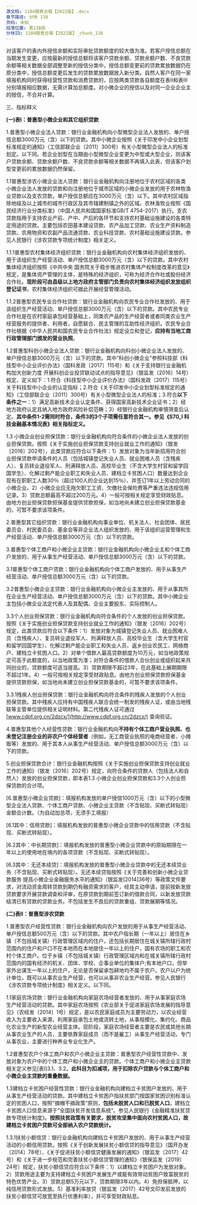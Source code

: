 ```yaml
---
源文档: 1104报表合辑【2022版】.docx
章节路径: 分块 138
页码: 未知
段落位置: 第138段
分块ID: 1104报表合辑【2022版】_chunk_138
---
```


对该客户的表内外授信余额和实际审批贷款额度的较大值为准。若客户授信总额在当期发生变更，应按最新的授信总额将该客户贷款余额、贷款余额户数、不良贷款余额等相关数据全部调整至新的授信分类中，授信总额变更前的贷款累放数据仍在原分类中，授信总额变更后发生的贷款累放数据放入新分类。自然人客户在同一家填报机构同时获得经营性贷款和消费贷款的，应按两类贷款各自额度在表II和表III分别填报相应数据，无需计算加总额度。对小微企业的授信以及对同一企业企业主的授信，不合并计算。

三、指标释义

**(一)表I：普惠型小微企业和其它组织贷款**

1.普惠型小微企业法人贷款：银行业金融机构向小型微型企业法人发放的、单户授信总额3000万元（含）以下的贷款。其中小微企业按照《关于印发中小企业划型标准规定的通知》（工信部联企业〔2011〕300号）有关小型微型企业法人的标准划定。以下同。若企业划型在当期由小型微型企业变更为中型或大型企业，则该客户贷款余额、贷款余额户数、不良贷款余额等相关数据不再填入此表，但该客户划型变更前的累放数据仍然保留。

1.1普惠型涉农小微企业法人贷款：银行业金融机构向注册地位于农村区域的各类小微企业法人发放的贷款和向注册地位于城市区域的小微企业发放的用于农林牧渔业贷款以及支农贷款，单户授信总额应在3000万元（含）以下。其中农村区域指除地级及以上城市的城市行政区及其市辖建制镇之外的区域。农林渔牧业按照《国民经济行业分类标准》（中国人民共和国国家标准GB/T 4754-2017）执行。支农贷款指用于支持农业产前、产中、产后的各环节和支持农村基础设施建设的各类特定用途的贷款。主要包括农田基本建设贷款、农产品加工贷款、农业生产资料制造贷款、农用物资和农副产品流通贷款、农业科技贷款、农村基础设施建设贷款。参见人民银行《涉农贷款专项统计制度》相关定义。

1.1.1普惠型农村集体经济组织贷款：银行业金融机构向农村集体经济组织发放的、用于该组织生产经营活动、单户授信总额3000万元（含）以下的贷款。其中农村集体经济组织按照《中共中央 国务院关于稳步推进农村集体产权制度改革的意见》规定，是集体资产管理的主体，是特殊的经济组织，可称为经济合作社或股份经济合作社。**现阶段可由县级以上地方政府主管部门负责向农村集体经济组织发放组织登记证书**，农村集体经济组织可据此开展经营管理活动。

1.1.2普惠型农民专业合作社贷款：银行业金融机构向农民专业合作社发放的、用于该组织生产经营活动、单户授信总额3000万元（含）以下的贷款。其中农民专业合作社是在农村家庭承包经营基础上，同类农产品的生产经营者或者同类农业生产经营服务的提供者、利用者，自愿联合、民主管理的互助性经济组织。农民专业合作社根据《中华人民共和国农民专业合作社法》规定设立和登记，**应持有当地工商行政管理部门颁发的营业执照**。

1.2普惠型科创小微企业法人贷款：银行业金融机构向科创小微企业法人发放的、单户授信总额3000万元（含）以下的贷款。其中“科创小微企业”参照科技部《科技型中小企业评价办法》（国科发政〔2017〕115号）和《关于支持银行业金融机构加大创新力度 开展科创企业投贷联动试点的指导意见》（银监发〔2016〕14号）规定，定义如下：1.符合《科技型中小企业评价办法》（国科发政〔2017〕115号）关于科技型中小企业的认定指标；2.符合《关于印发中小企业划型标准规定的通知》（工信部联企业〔2011〕300号）有关小型微型企业法人的标准；3.符合**以下条件之一**：1）满足高新技术企业认定条件、获得国家高新技术企业证书；2）经地方政府认定且纳入地方政府风险补偿范畴；3）经银行业金融机构审慎筛查后认定。**其中条件1-2需同时符合，条件3的3个子项需任意符合其一。参见《S70\_I 科技金融基本情况表》相关指标定义。**

1.3 小微企业创业担保贷款：银行业金融机构向符合条件的小微企业法人发放的创业担保贷款。按照《关于实施创业担保贷款支持创业就业工作的通知》（银发〔2016〕202号），此类贷款应符合以下条件：1）发放对象为当年新招用符合创业担保贷款申请条件的人员（包括城镇登记失业人员、就业困难人员（含残疾人）、复员转业退役军人、刑满释放人员、高校毕业生（不含大学生村官和留学回国学生）、化解过剩产能企业职工和失业人员、建档立卡贫困人口）数量达到企业现有在职职工人数30％（超过100人的企业达到15％）、并签订1年以上劳动合同的小微企业。2）小微企业应无拖欠职工工资、欠缴社会保险费等严重违法违规信用记录。3）贷款总额最高不超过200万元。4）一般可按相关规定享受财政贴息。由地方创业担保贷款担保基金提供贷款担保，如当地尚未建立创业担保贷款基金的，可暂不要求该项条件。

2.普惠型其它组织贷款：银行业金融机构向事业单位、机关法人、社会团体、居民委员会、村民委员会、基金会等非企业法人组织发放的、用于该组织运营管理和生产经营活动、单户授信总额3000万元（含）以下的贷款。

3.普惠型个体工商户和小微企业主贷款：银行业金融机构向小微企业主和个体工商户发放的、用于从事生产经营活动、单户授信总额3000万元（含）以下的贷款。

3.1普惠型个体工商户贷款：银行业金融机构向个体工商户发放的、用于从事生产经营活动、单户授信总额3000万元（含）以下的贷款。

3.2普惠型小微企业主贷款：银行业金融机构向小微企业主发放的、用于从事其所在企业生产经营活动、单户授信总额3000万元（含）以下的贷款。其中小微企业主包括小微企业法定代表人及其配偶、企业主要股东、实际控制人。

3.3个人创业担保贷款：银行业金融机构向符合条件的个人发放的创业担保贷款。按照《关于实施创业担保贷款支持创业就业工作的通知》（银发〔2016〕202号）规定，此类贷款应符合以下条件：1）发放对象为城镇登记失业人员、就业困难人员（含残疾人）、复员转业退役军人、刑满释放人员、高校毕业生（含大学生村官和留学回国学生）、化解过剩产能企业职工和失业人员、返乡创业农民工、网络商户、建档立卡贫困人口。2）对单个借款人最高贷款额度为10万元，如当地政策规定可高于此额度的，以当地政策为准；对符合条件的借款人合伙创业或组织起来共同创业的，贷款额度可适当提高。3）贷款期限不超过3年，在此基础上展期期限不超过1年。4）一般可按相关规定享受财政贴息。由地方创业担保贷款担保基金提供贷款担保，如当地尚未建立创业担保贷款基金的，可暂不要求该项条件。

3.3.1残疾人创业担保贷款：银行业金融机构向符合条件的残疾人发放的个人创业担保贷款。其中残疾人应持有中国残疾人联合会统一制发的残疾人证，或由当地残联等主管单位提供相关证明材料。第二代残疾人证可通过[www.cdpf.org.cn/2dzcx/](http://www.cdpf.org.cn/2dzcx/) 查询验证。

4.普惠型其他个人经营性贷款：银行业金融机构向**不持有个体工商户营业执照、也未登记注册企业的非农户个体经营者**（例如，无工商营业执照的电商经营者、小摊贩等）发放的、用于其本人从事生产经营活动、单户授信总额3000万元（含）以下的贷款。

5.创业担保贷款合计：银行业金融机构按照《关于实施创业担保贷款支持创业就业工作的通知》（银发〔2016〕202号）规定，向符合条件的贷款人（包括法人和自然人）发放的创业担保贷款，即本表1.3 小微企业创业担保贷款和3.3个人创业担保贷款的合计项。

[6.普惠型小微企业贷款]：填报机构发放的单户授信1000万元（含）以下的小型微型企业法人贷款、个体工商户贷款、小微企业主贷款（不含贴现、买断式转贴现）金额合计数。（为自动加总项，无须手工填报）

[6.1其中：信用贷款]：填报机构发放的普惠型小微企业贷款中的信用贷款（不含贴现、买断式转贴现）。

[6.2其中：中长期贷款]：填报机构发放的普惠型小微企业贷款中的原始期限在一年以上的使用地在境内的各项贷款（不含贴现、买断式转贴现）。

[6.3其中：无还本续贷]：填报机构发放的普惠型小微企业贷款中的无还本续贷业务（不含贴现、买断式转贴现）。无还本续贷指按照《关于完善和创新小微企业贷款服务 提高小微企业金融服务水平的通知》（银监发[2014]36号）等政策文件要求，对流动资金周转贷款到期仍有融资需求的客户，经其主动申请，提前按新发放贷款要求开展贷款调查和评审，在原贷款到期前签订新的借款合同，以新发放贷款结清已有贷款的贷款业务。不包括发生不良后的贷款重组、贷款展期等情况。

**(二)表II：普惠型涉农贷款**

1.普惠型农户经营性贷款：银行业金融机构向农户发放的用于从事生产经营活动、单户授信总额500万元（含）以下的贷款。其中农户指长期（一年以上）居住在乡镇（不包括城关镇）行政管理区域内的住户，还包括长期居住在城关镇所辖行政村范围内的住户和户口不在本地而在本地居住一年以上的住户，国有农场的职工和农村个体工商户。位于乡镇（不包括城关镇）行政管理区域内和在城关镇所辖行政村范围内的国有经济的机关、团体、学校、企事业单位的集体户;有本地户口，但举家外出谋生一年以上的住户，无论是否保留承包耕地均不属于农户。农户以户为统计单位，既可以从事农业生产经营，也可以从事非农业生产经营。参见人民银行《涉农贷款专项统计制度》相关定义。以下同。

1.1家庭农场贷款：银行业金融机构向家庭农场经营者发放的、用于从事家庭农场生产经营活动的贷款。其中家庭农场按照《农业部关于促进家庭农场发展的指导意见》（农经发〔2014〕1号）规定，是以农民家庭成员为主要劳动力，以农业经营收入为主要收入来源，利用家庭承包土地或流转土地，从事规模化、集约化、商品化农业生产的新型农业经营主体。现阶段，家庭农场经营者主要是农民或其他长期从事农业生产的人员，主要依靠家庭成员（而不是雇工）从事生产经营活动，专门从事农业，主要进行种养业专业化生产。

1.2普惠型农户个体工商户和农户小微企业主贷款：普惠型农户经营性贷款中、发放对象为农户中的个体工商户和小微企业主的贷款。个体工商户和小微企业主贷款相关定义参见[表I]3.1、3.2。**此科目为扣减项，用于扣除农户贷款与个体工商户和小微企业主贷款的重叠数据。**

1.3建档立卡贫困户经营性贷款：银行业金融机构向建档立卡贫困户发放的、用于从事生产经营活动的贷款。其中建档立卡贫困户指扶贫部门按国家贫困识别标准认定的贫困人口，按照“摘帽不摘政策”原则，**包括未脱贫人口和已脱贫人口**。建档立卡贫困人口信息来源于“全国扶贫开发信息系统”。参见人民银行《金融精准扶贫贷款专项统计制度》。**按照扶贫政策有关要求，脱贫攻坚集中面向农村贫困人口，故建档立卡贫困户贷款可全部纳入农户贷款统计。**

1.3.1扶贫小额信贷：银行业金融机构向建档立卡贫困户发放的、用于从事生产经营活动的小额信用贷款。按照《关于创新发展扶贫小额信贷的指导意见》（国开办发〔2014〕78号）、《关于促进扶贫小额信贷健康发展的通知》（银监发〔2017〕42号）和《关于进一步规范和完善扶贫小额信贷管理的通知》（银保监发〔2019〕24号）规定，扶贫小额信贷应符合以下条件：1）以建档立卡贫困户为发放对象。2）贷款用途主要为支持建档立卡贫困户发展生产或能有效带动贫困户致富脱贫的特色优势产业。3）贷款总额5万元以下，贷款期限3年以内。4）免担保抵押，以纯信用贷款形式发放。5）基准利率放贷（银监发〔2017〕42号文印发前发放的扶贫小额信贷可放宽至执行优惠利率），并可享受财政贴息。